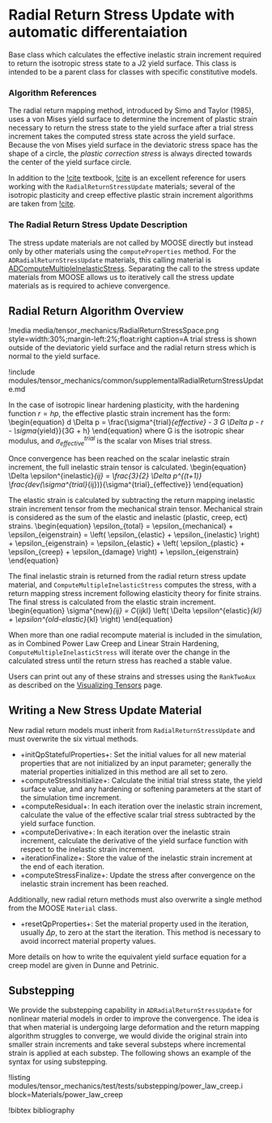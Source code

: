 # Radial Return Stress Update with automatic differentaiation

Base class which calculates the effective inelastic strain increment required to
return the isotropic stress state to a J2 yield surface.  This class is intended
to be a parent class for classes with specific constitutive models.


### Algorithm References

The radial return mapping method, introduced by Simo and Taylor (1985), uses a
von Mises yield surface to determine the increment of plastic strain necessary
to return the stress state to the yield surface after a trial stress increment
takes the computed stress state across the yield surface.  Because the von Mises
yield surface in the deviatoric stress space has the shape of a circle, the
_plastic correction stress_ is always directed towards the center of the yield
surface circle.

In addition to the [!cite](simo2006computational) textbook,
[!cite](dunne2005introduction) is an excellent reference for users working with
the `RadialReturnStressUpdate` materials; several of the isotropic plasticity
and creep effective plastic strain increment algorithms are taken from
[!cite](dunne2005introduction).

### The Radial Return Stress Update Description

The stress update materials are not called by MOOSE directly but instead only by
other materials using the `computeProperties` method.  For the
`ADRadialReturnStressUpdate` materials, this calling material is
[ADComputeMultipleInelasticStress](ADComputeMultipleInelasticStress.md).
Separating the call to the stress update materials from MOOSE allows us to
iteratively call the stress update materials as is required to achieve
convergence.

## Radial Return Algorithm Overview

!media media/tensor_mechanics/RadialReturnStressSpace.png
       style=width:30%;margin-left:2%;float:right
       caption=A trial stress is shown outside of the deviatoric yield surface and the radial return
                 stress which is normal to the yield surface.

!include modules/tensor_mechanics/common/supplementalRadialReturnStressUpdate.md

In the case of isotropic linear hardening plasticity, with the hardening function $r = hp$, the
effective plastic strain increment has the form:
\begin{equation}
 d \Delta p = \frac{\sigma^{trial}_{effective} - 3 G \Delta p - r - \sigma_{yield}}{3G + h}
\end{equation}
where G is the isotropic shear modulus, and $\sigma^{trial}_{effective}$ is the scalar von Mises trial stress.

Once convergence has been reached on the scalar inelastic strain increment, the full inelastic strain
tensor is calculated.
\begin{equation}
\Delta \epsilon^{inelastic}_{ij} = \frac{3}{2} \Delta p^{(t+1)} \frac{dev(\sigma^{trial}_{ij})}{\sigma^{trial}_{effective}}
\end{equation}

The elastic strain is calculated by subtracting the return mapping inelastic strain increment tensor
from the mechanical strain tensor.  Mechanical strain is considered as the sum of the elastic and
inelastic (plastic, creep, ect) strains.
\begin{equation}
\epsilon_{total} = \epsilon_{mechanical} + \epsilon_{eigenstrain}
= \left( \epsilon_{elastic} + \epsilon_{inelastic} \right) + \epsilon_{eigenstrain}
= \epsilon_{elastic} + \left( \epsilon_{plastic} + \epsilon_{creep} + \epsilon_{damage}  \right) + \epsilon_{eigenstrain}
\end{equation}

The final inelastic strain is returned from the radial return stress update material, and
`ComputeMultipleInelasticStress` computes the stress, with a return mapping stress increment
following elasticity theory for finite strains. The final stress is calculated from the elastic
strain increment.
\begin{equation}
\sigma^{new}_{ij} = C_{ijkl} \left( \Delta \epsilon^{elastic}_{kl} + \epsilon^{old-elastic}_{kl} \right)
\end{equation}

When more than one radial recompute material is included in the simulation, as in Combined Power Law
Creep and Linear Strain Hardening, `ComputeMultipleInelasticStress` will iterate over the change in
the calculated stress until the return stress has reached a stable value.

Users can print out any of these strains and stresses using the `RankTwoAux` as described on the
[Visualizing Tensors](/tensor_mechanics/VisualizingTensors.md) page.

## Writing a New Stress Update Material
New radial return models must inherit from `RadialReturnStressUpdate` and must overwrite the six
virtual methods.

- +initQpStatefulProperties+: Set the initial values for all new material properties that are not
  initialized by an input parameter; generally the material properties initialized in this method are
  all set to zero.
- +computeStressInitialize+: Calculate the initial trial stress state, the yield surface value, and
  any hardening or softening parameters at the start of the simulation time increment.
- +computeResidual+: In each iteration over the inelastic strain increment, calculate the value of
  the effective scalar trial stress subtracted by the yield surface function.
- +computeDerivative+: In each iteration over the inelastic strain increment, calculate the
  derivative of the yield surface function with respect to the inelastic strain increment.
- +iterationFinalize+: Store the value of the inelastic strain increment at the end of each
  iteration.
- +computeStressFinalize+: Update the stress after convergence on the inelastic strain increment has
  been reached.

Additionally, new radial return methods must also overwrite a single method from the MOOSE `Material`
class.

- +resetQpProperties+: Set the material property used in the iteration, usually $\Delta p$, to zero
  at the start the iteration.  This method is necessary to avoid incorrect material property values.

More details on how to write the equivalent yield surface equation for a creep model are given in
Dunne and Petrinic.

## Substepping

We provide the substepping capability in `ADRadialReturnStressUpdate` for nonlinear material models in order to improve the convergence. The idea is that when material is undergoing large deformation and the return mapping algorithm struggles to converge, we would divide the original strain into smaller strain increments and take several substeps where incremental strain is applied at each substep.  The following shows an example of the syntax for using substepping.

!listing modules/tensor_mechanics/test/tests/substepping/power_law_creep.i block=Materials/power_law_creep

<!-- !syntax children /Materials/RadialReturnStressUpdate -->

!bibtex bibliography
